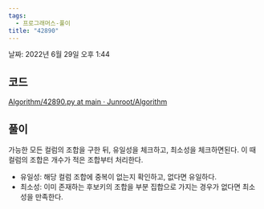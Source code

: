 ```yaml
---
tags:
  - 프로그래머스-풀이
title: "42890"
---
```


날짜: 2022년 6월 29일 오후 1:44

## 코드

[Algorithm/42890.py at main · Junroot/Algorithm](https://github.com/Junroot/Algorithm/blob/main/programmers/42890.py)

## 풀이

가능한 모든 컬럼의 조합을 구한 뒤, 유일성을 체크하고, 최소성을 체크하면된다. 이 때 컬럼의 조합은 개수가 적은 조합부터 처리한다.

- 유일성: 해당 컬럼 조합에 중복이 없는지 확인하고, 없다면 유일하다.
- 최소성: 이미 존재하는 후보키의 조합을 부분 집합으로 가지는 경우가 없다면 최소성을 만족한다.
